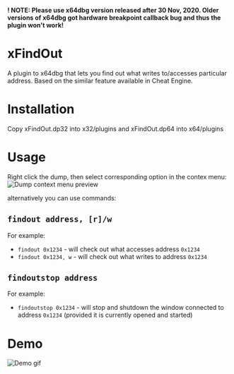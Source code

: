 **! NOTE: Please use x64dbg version released after 30 Nov, 2020. Older versions of x64dbg got hardware breakpoint callback bug and thus the plugin won't work!**

# xFindOut
A plugin to x64dbg that lets you find out what writes to/accesses particular address. Based on the similar feature available in Cheat Engine.

# Installation
Copy xFindOut.dp32 into x32/plugins and xFindOut.dp64 into x64/plugins

# Usage
Right click the dump, then select corresponding option in the contex menu:
![Dump context menu preview](https://i.imgur.com/wqXhz3W.png)

alternatively you can use commands:
## `findout address, [r]/w`
For example:
* `findout 0x1234` - will check out what accesses address `0x1234`
* `findout 0x1234, w` - will check out what writes to address `0x1234`

## `findoutstop address`
For example:
* `findoutstop 0x1234` - will stop and shutdown the window connected to address `0x1234` (provided it is currently opened and started)

# Demo
![Demo gif](https://i.imgur.com/1L0RTYu.gif)
